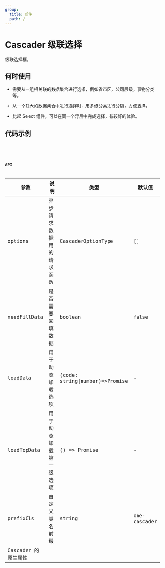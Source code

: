 ```yaml
---
group:
  title: 组件
  path: /
---
```


# Cascader 级联选择

级联选择框。

## 何时使用

- 需要从一组相关联的数据集合进行选择，例如省市区，公司层级，事物分类等。

- 从一个较大的数据集合中进行选择时，用多级分类进行分隔，方便选择。

- 比起 Select 组件，可以在同一个浮层中完成选择，有较好的体验。

## 代码示例

<code src="./examples/load-data.tsx" />
<code src="./examples/load-top-data.tsx" />
<code src="./examples/load-data-init.tsx" />

## API

| 参数                | 说明                     | 类型                            | 默认值       |
| ------------------- | ------------------------ | ------------------------------- | ------------ |
| options             | 异步请求数据用的请求函数 | CascaderOptionType              | []           |
| needFillData        | 是否需要回填数据         | boolean                         | false        |
| loadData            | 用于动态加载选项         | (code: string\|number)=>Promise | -            |
| loadTopData         | 用于动态加载第一级选项   | () => Promise                   | -            |
| prefixCls           | 自定义类名前缀           | string                          | one-cascader |
| Cascader 的原生属性 |                          |                                 |              |

